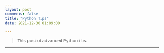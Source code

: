 ```yaml
---
layout: post
comments: false
title: "Python Tips"
date: 2021-12-30 01:09:00

---
```


> This post of advanced Python tips.


<!--more-->

---
